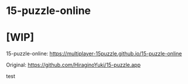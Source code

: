 # 15-puzzle-online

# [WIP]

15-puzzle-online: https://multiplayer-15puzzle.github.io/15-puzzle-online

Original: https://github.com/HiraginoYuki/15-puzzle.app

test
